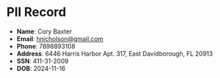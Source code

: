 # PII Record
- **Name**: Cory Baxter
- **Email**: hnicholson@gmail.com
- **Phone**: 7898893108
- **Address**: 6446 Harris Harbor Apt. 317, East Davidborough, FL 20913
- **SSN**: 411-31-2009
- **DOB**: 2024-11-16

